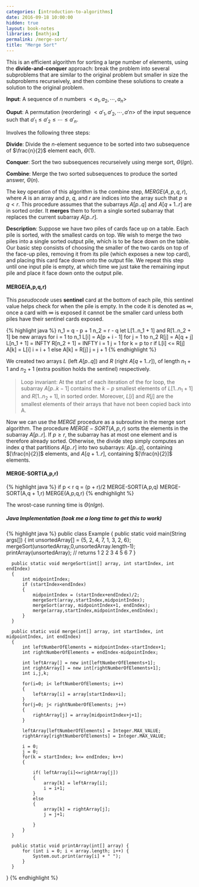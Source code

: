 ```yaml
---
categories: [introduction-to-algorithms]
date: 2016-09-18 10:00:00
hidden: true
layout: book-notes
libraries: [mathjax]
permalink: /merge-sort/
title: "Merge Sort"
---
```


This is an efficient algorithm for sorting a large number of elements, using the __divide-and-conquer__ approach: break the problem into several subproblems that are similar to the original problem but smaller in size the subproblems recurseively, and then combine these solutions to create a solution to the original problem.

__Input__: A sequence of $n$ numbers $<a_1,a_2,\cdots,a_n>$

__Ouput__: A permutation (reordering) $<a'_1,a'_2,\cdots,a'n>$ of the input sequence such that $a'_1 \leq a'_2 \leq \cdots \leq a'_n$.

Involves the following three steps:

__Divide__: Divide the $n$-element sequence to be sorted into two subsequence of $\frac{n}{2}$ element each, $\Theta(1)$.

__Conquer__: Sort the two subsequences recurseively using merge sort, $\Theta(lg n)$.

__Combine__: Merge the two sorted subsequences to produce the sorted answer,  $\Theta(n)$.

The key operation of this algorithm is the combine step, $MERGE(A, p, q, r)$, where $A$ is an array and $p$, $q$, and $r$ are indices into the array such that $p \leq q < r$. This procedure assumes that the subarrays $A[p..q]$ and $A[q+1..r]$ are in sorted order. It __merges__ them to form a single sorted subarray that replaces the current subarray $A[p..r]$.

__Description__: Suppose we have two piles of cards face up on a table. Each pile is sorted, with the smallest cards on top. We wish to merge the two piles into a single sorted output pile, which is to be face down on the table. Our basic step consists of choosing the smaller of the two cards on top of the face-up piles, removing it from its pile (which exposes a new top card), and placing this card face down onto the output file. We repeat this step until one input pile is empty, at which time we just take the remaining input pile and place it face down onto the output pile.

#### MERGE(A,p,q,r)

This _pseudocode_ uses __sentinel__ card at the bottom of each pile, this sentinel value helps check for when the pile is empty. In the code it is denoted as $\infty$, once a card with $\infty$ is exposed it cannot be the smaller card unless both piles have their sentinel cards exposed.

{% highlight java %}
  n_1 = q - p + 1
  n_2 = r - q
  let L[1..n_1 + 1] and R[1..n_2 + 1] be new arrays
  for i = 1 to n_1
    L[i] = A[p + i - 1]
  for j = 1 to n_2
    R[j] = A[q + j]
  L[n_1 + 1] = INFTY
  R[n_2 + 1] = INFTY
  i = 1
  j = 1
  for k = p to r
    if L[i] <= R[j]
      A[k] = L[i]
      i = i + 1
    else A[k] = R[j]
      j = j + 1
{% endhighlight %}

We created two arrays $L$ (left $A[p..q]$) and $R$ (right $A[q + 1..r]$), of length $n_1 + 1$ and $n_2 + 1$ (extra position holds the sentinel) respectively.

> Loop invariant: At the start of each iteration of the for loop, the subarray $A[p..k - 1]$ contains the $k - p$ smallest elements of $L[1..n_1 + 1]$ and $R[1..n_2 +1]$, in sorted order. Moreover, $L[i]$ and $R[j]$ are the smallest elements of their arrays that have not been copied back into A.

Now we can use the $MERGE$ procedure as a subroutine in the merge sort algorithm. The procedure $MERGE-SORT(A,p,r)$ sorts the elements in the subarray $A[p..r]$. If $p \geq r$, the subarray has at most one element and is therefore already sorted. Otherwise, the divide step simply computes an index $q$ that partitions $A[p..r]$ into two subarrays: $A[p..q]$, containing $[\frac{n}{2}]$ elements, and $A[q + 1..r]$, containing $[\frac{n}{2}]$ elements.

#### MERGE-SORT(A,p,r)

{% highlight java %}
  if p < r
    q = (p + r)/2
    MERGE-SORT(A,p,q)
    MERGE-SORT(A,q + 1,r)
    MERGE(A,p,q,r)
{% endhighlight %}

The wrost-case running time is $\Theta(n lg n)$.

##### Java Implementation (took me a long time to get this to work)

{% highlight java %}
  public class Example {
      public static void main(String args[])
      {
          int unsortedArray[] = {5, 2, 4, 7, 1, 3, 2, 6};
          mergeSort(unsortedArray,0,unsortedArray.length-1);
          printArray(unsortedArray);
          // returns 1 2 2 3 4 5 6 7
      }

      public static void mergeSort(int[] array, int startIndex, int endIndex)
      {
          int midpointIndex;
          if (startIndex<endIndex)
          {
              midpointIndex = (startIndex+endIndex)/2;
              mergeSort(array,startIndex,midpointIndex);
              mergeSort(array, midpointIndex+1, endIndex);
              merge(array,startIndex,midpointIndex,endIndex);
          }
      }

      public static void merge(int[] array, int startIndex, int midpointIndex, int endIndex)
      {
          int leftNumberOfElements = midpointIndex-startIndex+1;
          int rightNumberOfElements = endIndex-midpointIndex;

          int leftArray[] = new int[leftNumberOfElements+1];
          int rightArray[] = new int[rightNumberOfElements+1];
          int i,j,k;

          for(i=0; i< leftNumberOfElements; i++)
          {
              leftArray[i] = array[startIndex+i];
          }
          for(j=0; j< rightNumberOfElements; j++)
          {
              rightArray[j] = array[midpointIndex+j+1];
          }

          leftArray[leftNumberOfElements] = Integer.MAX_VALUE;
          rightArray[rightNumberOfElements] = Integer.MAX_VALUE;

          i = 0;
          j = 0;
          for(k = startIndex; k<= endIndex; k++)
          {

              if( leftArray[i]<=rightArray[j])
              {
                  array[k] = leftArray[i];
                  i = i+1;
              }
              else
              {
                  array[k] = rightArray[j];
                  j = j+1;

              }
          }
      }

      public static void printArray(int[] array) {
          for (int i = 0; i < array.length; i++) {
              System.out.print(array[i] + " ");
          }
      }
  }
{% endhighlight %}